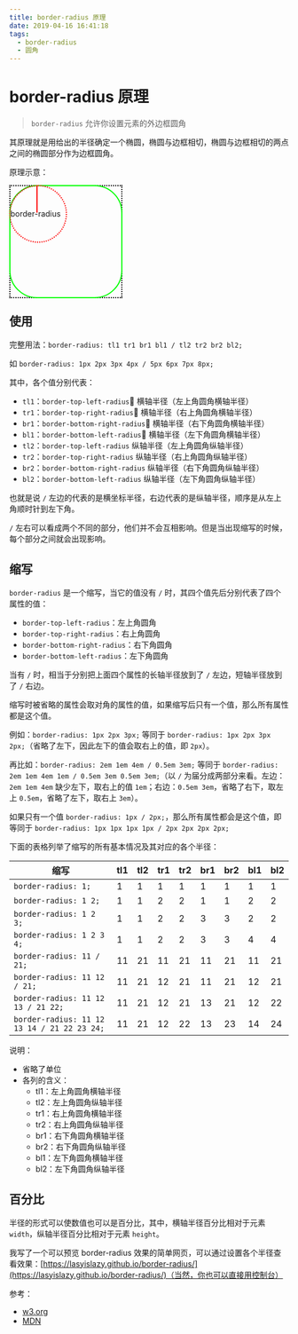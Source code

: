 ```yaml
---
title: border-radius 原理
date: 2019-04-16 16:41:18
tags:
  - border-radius
  - 圆角
---
```


# border-radius 原理

> `border-radius` 允许你设置元素的外边框圆角

其原理就是用给出的半径确定一个椭圆，椭圆与边框相切，椭圆与边框相切的两点之间的椭圆部分作为边框圆角。

原理示意：

<div class="border-radius-container">
  <div class="rec"></div>
  <div class="round"></div>
  <div class="ellipse">border-radius</div>
  <div class="line"></div>
</div>
<style lang="stylus">
.border-radius-container {
  position: relative;
  width: 200px;
  height: 200px;
}
.border-radius-container .rec {
  position: absolute;
  width: 200px;
  height: 200px;
  border: 2px dotted #000;
}
.border-radius-container .round {
  position: absolute;
  width: 200px;
  height: 200px;
  border: 2px solid #00ff00;
  border-radius: 50px
}
.border-radius-container .ellipse {
  position: absolute;
  width: 100px;
  height: 100px;
  line-height: 100px;
  font-size: 14px;
  border: 2px dotted #ff0000;
  border-radius: 100px
}
.border-radius-container .line {
  position: absolute;
  width: 2px;
  height: 50px;
  left: 49px;
  background-color: #ff0000;
  line-height: 100px;
  font-size: 14px;
  border-radius: 100px
}
</style>

## 使用

完整用法：`border-radius: tl1 tr1 br1 bl1 / tl2 tr2 br2 bl2;`

如 `border-radius: 1px 2px 3px 4px / 5px 6px 7px 8px;`

其中，各个值分别代表：

- `tl1`：`border-top-left-radius` 横轴半径（左上角圆角横轴半径）
- `tr1`：`border-top-right-radius` 横轴半径（右上角圆角横轴半径）
- `br1`：`border-bottom-right-radius` 横轴半径（右下角圆角横轴半径）
- `bl1`：`border-bottom-left-radius` 横轴半径（左下角圆角横轴半径）
- `tl2`：`border-top-left-radius` 纵轴半径（左上角圆角纵轴半径）
- `tr2`：`border-top-right-radius` 纵轴半径（右上角圆角纵轴半径）
- `br2`：`border-bottom-right-radius` 纵轴半径（右下角圆角纵轴半径）
- `bl2`：`border-bottom-left-radius` 纵轴半径（左下角圆角纵轴半径）

也就是说 `/` 左边的代表的是横坐标半径，右边代表的是纵轴半径，顺序是从左上角顺时针到左下角。

`/` 左右可以看成两个不同的部分，他们并不会互相影响。但是当出现缩写的时候，每个部分之间就会出现影响。

## 缩写

`border-radius` 是一个缩写，当它的值没有 `/` 时，其四个值先后分别代表了四个属性的值：

- `border-top-left-radius`：左上角圆角
- `border-top-right-radius`：右上角圆角
- `border-bottom-right-radius`：右下角圆角
- `border-bottom-left-radius`：左下角圆角

当有 `/` 时，相当于分别把上面四个属性的长轴半径放到了 `/` 左边，短轴半径放到了 `/` 右边。

缩写时被省略的属性会取对角的属性的值，如果缩写后只有一个值，那么所有属性都是这个值。

例如：`border-radius: 1px 2px 3px;` 等同于 `border-radius: 1px 2px 3px 2px;`（省略了左下，因此左下的值会取右上的值，即 `2px`）。

再比如：`border-radius: 2em 1em 4em / 0.5em 3em;` 等同于 `border-radius: 2em 1em 4em 1em / 0.5em 3em 0.5em 3em;`（以 `/` 为届分成两部分来看。左边：`2em 1em 4em` 缺少左下，取右上的值 `1em`；右边：`0.5em 3em`，省略了右下，取左上 `0.5em`，省略了左下，取右上 `3em`）。

如果只有一个值 `border-radius: 1px / 2px;`，那么所有属性都会是这个值，即等同于 `border-radius: 1px 1px 1px 1px / 2px 2px 2px 2px;`

下面的表格列举了缩写的所有基本情况及其对应的各个半径：


| 缩写                                        | tl1 | tl2 | tr1 | tr2 | br1 | br2 | bl1 | bl2 |
| ------------------------------------------- | --- | --- | --- | --- | --- | --- | --- | --- |
| `border-radius: 1;`                         | 1   | 1   | 1   | 1   | 1   | 1   | 1   | 1   |
| `border-radius: 1 2;`                       | 1   | 1   | 2   | 2   | 1   | 1   | 2   | 2   |
| `border-radius: 1 2 3;`                     | 1   | 1   | 2   | 2   | 3   | 3   | 2   | 2   |
| `border-radius: 1 2 3 4;`                   | 1   | 1   | 2   | 2   | 3   | 3   | 4   | 4   |
| `border-radius: 11 / 21;`                   | 11  | 21  | 11  | 21  | 11  | 21  | 11  | 21  |
| `border-radius: 11 12 / 21;`                | 11  | 21  | 12  | 21  | 11  | 21  | 12  | 21  |
| `border-radius: 11 12 13 / 21 22;`          | 11  | 21  | 12  | 21  | 13  | 21  | 12  | 22  |
| `border-radius: 11 12 13 14 / 21 22 23 24;` | 11  | 21  | 12  | 22  | 13  | 23  | 14  | 24  |

说明：

- 省略了单位
- 各列的含义：
  - tl1：左上角圆角横轴半径
  - tl2：左上角圆角纵轴半径
  - tr1：右上角圆角横轴半径
  - tr2：右上角圆角纵轴半径
  - br1：右下角圆角横轴半径
  - br2：右下角圆角纵轴半径
  - bl1：左下角圆角横轴半径
  - bl2：左下角圆角纵轴半径

## 百分比

半径的形式可以使数值也可以是百分比，其中，横轴半径百分比相对于元素 `width`，纵轴半径百分比相对于元素 `height`。

我写了一个可以预览 border-radius 效果的简单网页，可以通过设置各个半径查看效果：[https://lasyislazy.github.io/border-radius/](https://lasyislazy.github.io/border-radius/)（当然，你也可以直接用控制台）

参考：

- [w3.org](https://www.w3.org/TR/css-backgrounds-3/#corners)
- [MDN](https://developer.mozilla.org/zh-CN/docs/Web/CSS/border-radius)
